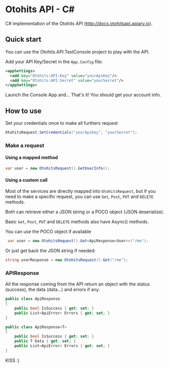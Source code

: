 # Otohits API - C&#35;

C# implementation of the Otohits API (http://docs.otohitsapi.apiary.io).

## Quick start
You can use the Otohits.API.TestConsole project to play with the API.

Add your API Key/Secret in the `App.Config` file:

```xml
<appSettings>
  <add key="Otohits:API:Key" value="yourApiKey"/>
  <add key="Otohits:API:Secret" value="yourSecret"/>
</appSettings>
```

Launch the Console App and... That's it! You should get your account info.


## How to use

Set your credentials once to make all furthers request
```cs
OtohitsRequest.SetCredentials("yourApiKey", "yourSecret");
```

### Make a request

#### Using a mapped method
```cs
var user = new OtohitsRequest().GetUserInfo();
```

#### Using a custom call
Most of the services are directly mapped into `OtohitsRequest`, but if you need to make a specific request, you can use `Get`, `Post`, `PUT` and `DELETE` methods.

Both can retrieve either a JSON string or a POCO object (JSON deserialize).

Basic `Get`, `Post`, `PUT` and `DELETE` methods also have Async() methods.

You can use the POCO object if available
```cs
 var user = new OtohitsRequest().Get<ApiResponse<User>>("/me");
```

Or just get back the JSON string if needed:
```cs
string userResponse = new OtohitsRequest().Get("/me");
```

### APIResponse
All the response coming from the API return an object with the status (success), the data (data...) and errors if any.
```cs
public class ApiResponse
{
    public bool IsSuccess { get; set; }
    public List<ApiError> Errors { get; set; }
}

public class ApiResponse<T>
{
    public bool IsSuccess { get; set; }
    public T Data { get; set; }
    public List<ApiError> Errors { get; set; }
}
```


KISS :)
